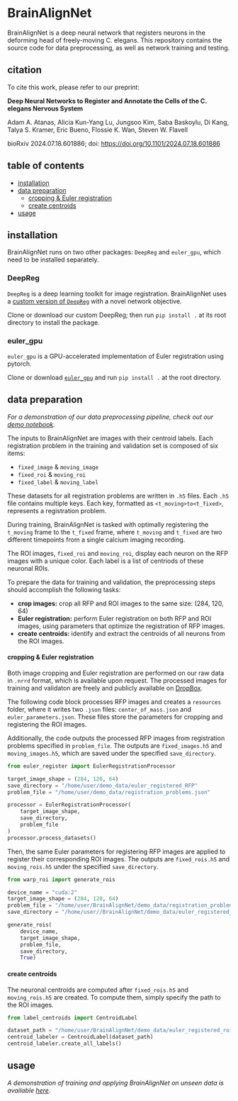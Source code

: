 # BrainAlignNet
BrainAlignNet is a deep neural network that registers neurons in the deforming head of freely-moving C. elegans. This repository contains the source code for data preprocessing, as well as network training and testing.

## citation
To cite this work, please refer to our preprint:

**Deep Neural Networks to Register and Annotate the Cells of the C. elegans Nervous System**

Adam A. Atanas, Alicia Kun-Yang Lu, Jungsoo Kim, Saba Baskoylu, Di Kang, Talya S. Kramer, Eric Bueno, Flossie K. Wan, Steven W. Flavell

bioRxiv 2024.07.18.601886; doi: https://doi.org/10.1101/2024.07.18.601886

## table of contents
- [installation](#installation)
- [data preparation](#data-preparation)
    - [cropping & Euler registration](#cropping--euler-registration)
    - [create centroids](#create-centroids)
- [usage](#usage)

## installation
BrainAlignNet runs on two other packages: `DeepReg` and `euler_gpu`, which need to be installed separately.

### DeepReg

`DeepReg` is a deep learning toolkit for image registration. BrainAlignNet uses a [custom version of `DeepReg`](https://github.com/flavell-lab/DeepReg) with a novel network objective.

Clone or download our custom DeepReg; then run `pip install .` at its root directory to install the package.

### euler_gpu

`euler_gpu` is a GPU-accelerated implementation of Euler registration using pytorch.

Clone or download [`euler_gpu`](https://github.com/flavell-lab/euler_gpu) and run `pip install .` at the root directory.

## data preparation

*For a demonstration of our data preprocessing pipeline, check out our [demo notebook](https://github.com/flavell-lab/BrainAlignNet/blob/main/demo_notebook/demo_pipeline.ipynb).*


The inputs to BrainAlignNet are images with their centroid labels. Each registration problem in the training and validation set is composed of six items:
* `fixed_image` & `moving_image`
* `fixed_roi` & `moving_roi`
* `fixed_label` & `moving_label`

These datasets for all registration problems are written in `.h5` files. Each `.h5` file contains multiple keys. Each key, formatted as `<t_moving>to<t_fixed>`, represents a registration problem.

During training, BrainAlignNet is tasked with optimally registering the `t_moving` frame to the `t_fixed` frame, where `t_moving` and `t_fixed` are two different timepoints from a single calcium imaging recording.

The ROI images, `fixed_roi` and `moving_roi`, display each neuron on the RFP images with a unique color. Each label is a list of centriods of these neuronal R0Is.

To prepare the data for training and validation, the preprocessing steps should accomplish the following tasks:

* **crop images:** crop all RFP and ROI images to the same size: (284, 120, 64)
* **Euler registration:** perform Euler registration on both RFP and ROI images, using parameters that optimize the registration of RFP images.
* **create centroids:** identify and extract the centroids of all neurons from the ROI images.

#### cropping & Euler registration
Both image cropping and Euler registration are performed on our raw data in `.nrrd` format, which is available upon request. The processed images for training and validaton are freely and publicly available on [DropBox](https://www.dropbox.com/scl/fo/ealblchspq427pfmhtg7h/ANRojNDjEY018KFywtEZ8-k/BrainAlignNet?dl=0&rlkey=1e6tseyuwd04rbj7wmn2n6ij7&subfolder_nav_tracking=1).

The following code block processes RFP images and creates a  `resources` folder, where it writes two `.json` files: `center_of_mass.json` and `euler_parameters.json`. These files store the parameters for cropping and registering the ROI images.

Additionally, the code outputs the processed RFP images from registration problems specified in `problem_file`. The outputs are `fixed_images.h5` and `moving_images.h5`, which are saved under the specified `save_directory`.

```python
from euler_register import EulerRegistrationProcessor

target_image_shape = (284, 120, 64)
save_directory = "/home/user/demo_data/euler_registered_RFP"
problem_file = "/home/user/demo_data/registration_problems.json"

processor = EulerRegistrationProcessor(
    target_image_shape,
    save_directory,
    problem_file
)
processor.process_datasets()
```
Then, the same Euler parameters for registering RFP images are applied to register their corresponding ROI images. The outputs are `fixed_rois.h5` and `moving_rois.h5` under the specified `save_directory`.

```python
from warp_roi import generate_rois

device_name = "cuda:2"
target_image_shape = (284, 120, 64)
problem_file = "/home/user/BrainAlignNet/demo_data/registration_problems_roi.json"
save_directory = "/home/user//BrainAlignNet/demo_data/euler_registered_roi"

generate_rois(
    device_name,
    target_image_shape,
    problem_file,
    save_directory,
    True)
```
#### create centroids

The neuronal centroids are computed after `fixed_rois.h5` and `moving_rois.h5` are created. To compute them, simply specify the path to the ROI images.

```python
from label_centroids import CentroidLabel

dataset_path = "/home/user/BrainAlignNet/demo_data/euler_registered_roi"
centroid_labeler = CentroidLabel(dataset_path)
centroid_labeler.create_all_labels()
```

## usage

*A demonstration of training and applying BrainAlignNet on unseen data is available [here](https://github.com/flavell-lab/BrainAlignNet/blob/main/demo_notebook/demo_network.ipynb)*.
